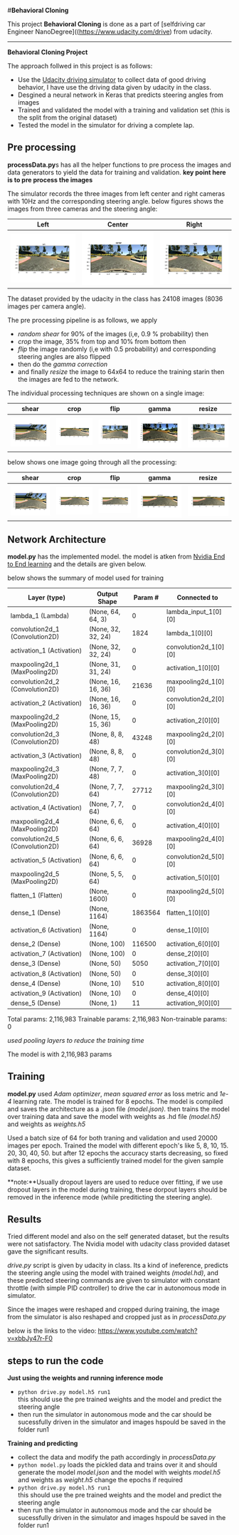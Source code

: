 #**Behavioral Cloning** 

This project **Behavioral Cloning** is done as a part of [selfdriving car Engineer NanoDegree]((https://www.udacity.com/drive) from udacity.

---

**Behavioral Cloning Project**

The approach follwed in this project is as follows:
* Use the [Udacity driving simulator](https://github.com/udacity/self-driving-car-sim) to collect data of good driving behavior, I have use the driving data given by udacity in the class.
* Desgined a neural network in Keras that predicts steering angles from images
* Trained and validated the model with a training and validation set (this is the split from the original dataset)
* Tested the model in the simulator for driving a complete lap.


## Pre processing

**processData.py**s has all the helper functions to pre process the images and data generators to yield the data for training and validation.
**key point here is to pre process the images**

The simulator records the three images from left center and right cameras with 10Hz and the corresponding steering angle.
below figures shows the images from three cameras and the steering angle:

Left   | Center | Right
-------|------- |-------
![left](./images/left.png) | ![center](./images/center.png) | ![right](./images/right.png)

The dataset provided by the udacity in the class has 24108 images (8036 images per camera angle). 

The pre processing pipeline is as follows, we apply 
* *random shear* for 90% of the images (i,e, 0.9 % probability) then 
* *crop* the image, 35% from top and 10% from bottom then
* *flip* the image randomly (i,e with 0.5 probability) and corresponding steering angles are also flipped
* then do the *gamma correction* 
* and finally *resize* the image to 64x64 to reduce the training starin
then the images are fed to the network.

The individual processing techniques are shown on a single image:

shear| crop | flip | gamma| resize
-----|-----|----- | ----- | -----
![shear](./images/shear.png) | ![crop](./images/crop.png) | ![flip](./images/flip.png) | ![gamma](./images/gamma.png) | ![resize](./images/resize.png)


below shows one image going through all the processing:

shear| crop | flip | gamma| resize
-----|-----|----- | ----- | -----
![shear](./images/shear1.png) | ![crop](./images/crop2.png) | ![flip](./images/flip3.png) | ![gamma](./images/gamma4.png) | ![resize](./images/resize5.png)

## Network Architecture
**model.py** has the implemented model. the model is atken from [Nvidia End to End learning](https://arxiv.org/pdf/1604.07316.pdf) and the details are given below. 

below shows the summary of model used for training           


Layer (type)                         |    Output Shape     |  Param #  | Connected to    
-------------------------------------|---------------------|---------- | -----------------------
lambda_1 (Lambda)                    | (None, 64, 64, 3)   |  0      |     lambda_input_1[0][0]             
convolution2d_1 (Convolution2D)      | (None, 32, 32, 24) |   1824   |     lambda_1[0][0]                   
activation_1 (Activation)            | (None, 32, 32, 24) |   0     |      convolution2d_1[0][0]            
maxpooling2d_1 (MaxPooling2D)        | (None, 31, 31, 24)  |  0      |     activation_1[0][0]               
convolution2d_2 (Convolution2D)      | (None, 16, 16, 36)  |  21636  |     maxpooling2d_1[0][0]             
activation_2 (Activation)            | (None, 16, 16, 36) |   0       |   convolution2d_2[0][0]            
maxpooling2d_2 (MaxPooling2D)  |  (None, 15, 15, 36)  |  0     |      activation_2[0][0]               
convolution2d_3 (Convolution2D)|  (None, 8, 8, 48)    |  43248   |    maxpooling2d_2[0][0]             
activation_3 (Activation)    |    (None, 8, 8, 48)   |   0      |     convolution2d_3[0][0]            
maxpooling2d_3 (MaxPooling2D)   | (None, 7, 7, 48)  |    0     |      activation_3[0][0]               
convolution2d_4 (Convolution2D) | (None, 7, 7, 64)  |    27712  |     maxpooling2d_3[0][0]             
activation_4 (Activation)    |    (None, 7, 7, 64)   |   0       |    convolution2d_4[0][0]            
maxpooling2d_4 (MaxPooling2D)  |  (None, 6, 6, 64) |     0    |       activation_4[0][0]               
convolution2d_5 (Convolution2D) | (None, 6, 6, 64) |     36928   |    maxpooling2d_4[0][0]           
activation_5 (Activation)   |     (None, 6, 6, 64)  |    0    |       convolution2d_5[0][0]            
maxpooling2d_5 (MaxPooling2D)  |  (None, 5, 5, 64)  |    0       |    activation_5[0][0]               
flatten_1 (Flatten)      |        (None, 1600)    |      0       |    maxpooling2d_5[0][0]           
dense_1 (Dense)            |      (None, 1164)     |     1863564   |  flatten_1[0][0]                 
activation_6 (Activation)     |   (None, 1164)    |      0        |   dense_1[0][0]                   
dense_2 (Dense)            |      (None, 100)        |   116500   |   activation_6[0][0]               
activation_7 (Activation)    |    (None, 100)     |      0         |  dense_2[0][0]                    
dense_3 (Dense)            |      (None, 50)      |     5050     |   activation_7[0][0]               
activation_8 (Activation)    |    (None, 50)   |         0        |   dense_3[0][0]                    
dense_4 (Dense)           |       (None, 10)      |      510     |    activation_8[0][0]               
activation_9 (Activation)      |  (None, 10)       |    0       |    dense_4[0][0]                    
dense_5 (Dense)               |   (None, 1)      |       11    |      activation_9[0][0]               


Total params: 2,116,983
Trainable params: 2,116,983
Non-trainable params: 0

*used pooling layers to reduce the training time*
               
The model is with 2,116,983 params

## Training

**model.py** used *Adam optimizer*, *mean squared error* as loss metric and *1e-4* learning rate. The model is trained for 8 epochs. The model is compiled and saves the architecture as a .json file *(model.json)*.
then trains the model over training data and save the model with weights as .hd file *(model.h5)* and weights as *weights.h5*

Used a batch size of 64 for both traning and validation and used 20000 images per epoch.
Trained the model with different epoch's like 5, 8, 10, 15. 20, 30, 40, 50. but after 12 epochs the accuracy starts decreasing, so fixed with 8 epochs, this gives a sufficiently trained model for the given sample dataset.

**note:**Usually dropout layers are used to reduce over fitting, if we use dropout layers in the model during training, these dorpout layers should be removed in the inference mode (while prediticting the steering angle).
 
## Results
Tried different model and also on the self generated dataset, but the results were not satisfactory. The Nvidia model with udacity class provided dataset gave the significant results.

*drive.py* script is given by udacity in class.
Its a kind of ineference, predicts the steering angle using the model with trained weights *(model.hd)*, and these predicted steering commands are given to simulator with constant throttle (with simple PID controller) to drive the car in autonomous mode in simulator.

Since the images were reshaped and cropped during training, the image from the simulator is also reshaped and cropped just as in *processData.py* 

below is the links to the video:
https://www.youtube.com/watch?v=xbbJy47r-F0

## steps to run the code

**Just using the weights and running inference mode**

* `python drive.py model.h5 run1`         
this should use the pre trained weights and the model and predict the steering angle           
* then run the simulator in autonomous mode and the car should be sucessfully driven in the simulator and images hspould be saved in the folder run1

**Training and predicting**

* collect the data and modify the path accordingly in *processData.py*
* `python model.py` loads the pickled data and trains over it and should generate the model *model.json* and the model with weights *model.h5* and weights as *weight.h5*
change the epochs if required
* `python drive.py model.h5 run1`          
this should use the pre trained weights and the model and predict the steering angle             
* then run the simulator in autonomous mode and the car should be sucessfully driven in the simulator and images hspould be saved in the folder run1

